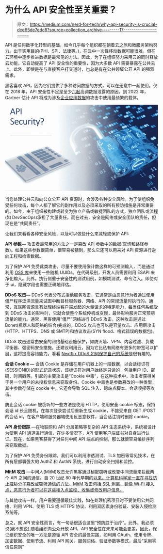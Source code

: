# 为什么 API 安全性至关重要？

> 原文：<https://medium.com/nerd-for-tech/why-api-security-is-crucial-dce65de7edc8?source=collection_archive---------17----------------------->

API 是任何数字化转型的基础，如今几乎每个组织都在朝着云之旅和微服务架构努力。出于实用目的(PHI、SPI、法律等。)，在云中一次性移动数据可能很难，但在云环境中逐步推进数据是最常见的方法。因此，为了在组织努力采用云的同时释放云功能，它自动提高了 API 安全性的重要性，因为大多数 API 需要暴露在公共云上。此外，即使是在与直接客户打交道时，也总是有在公共领域公开 API 的强烈需求。

黑客喜欢 API，因为它们提供了多种访问数据的方式，可以在无意中一起使用。仅在 2018 年，API 安全性不足是至少[六起](https://securityboulevard.com/2018/12/2018-sees-api-breaches-surge-with-no-relief-in-sight/)高调数据泄露的原因。到 2022 年，Gartner 估计 API 将成为涉及[企业应用数据](https://www.gartner.com/en/documents/3834704)的攻击中使用最频繁的载体。

![](img/6ba8fa542f38640618111c3cd69de4d7.png)

当您处理公共云和向公众公开 API 资源时，会涉及各种安全风险。为了使组织免受任何攻击，每个人都了解它的副作用以及必须采取的所有预防措施是非常重要的。如今，由于组织被构建或转变为独立产品或敏捷团队的方式，独立团队或流程(如 DevSecOps)承担了大量责任，而在过去，安全是网络或安全团队的责任，但现在是“共同责任”。

让我们来看看各种安全风险，以及可以做些什么来减轻或保护 API:

**API 参数—** 攻击者最常用的方法之一是篡改 API 参数中的数据(查询和路径参数)。如果这些参数很简单，很容易被猜到，那么它还可以用来对 API 资源进行逆向工程和检索数据。

为了保护 API 免受此类攻击，尽量不要使用像计数这样的可预测输入，而是通过利用 [OSS 库](https://github.com/ramsey/uuid)来使用一些随机 UUIDs。在代码级别，开发人员需要利用 ESAPI 来净化输入。此外，执行侧重于安全性的测试用例，如模糊测试、命令注入。即使对于 ui，隐藏字段也需要正确地评估。

**DDoS 攻击—** DDoS 代表分布式拒绝服务攻击，它通常是由恶意行为者通过使用僵尸程序泛洪流量来试图中断目标服务器、网络、API 的常规流量时执行的。通常，互联网资源具有处理终端客户端发起的大量请求的特定能力，每当任何系统受到 DDoS 攻击的影响时，它就会使整个系统停机或变慢，最终影响服务正常预期流量的能力。通常，黑客使用“僵尸”网络进行 DDoS 攻击，这种攻击是通过 Bonet(机器人和网络的结合)完成的。DDoS 攻击也可以是容量攻击、应用层攻击(HTTP、HTTPS、DNS 或 SMTP)和协议攻击(SYN flood、格式错误的数据包)。

DDoS 攻击通常由安全的网络基础设施保护，如防火墙、VPN、内容过滤、负载平衡器、强密码安全措施。还建议利用云，因为它比私有网络有更多的带宽可以扩展，这将提高容错能力。看看 [Nextflix DDoS 如何保护自己的系统](https://www.wired.com/story/netflix-ddos-attack/)是很有趣的。

**会话 Cookie —** 会话 Cookie 是存储在用户机器上的一段数据，以会话标识符(SESSIONID)的形式记录状态，该标识符对用户始终是只读的，包括用户 ID、密码、时间戳等。引起的主要攻击是“Cookie 中毒”，在这种技术中，攻击者获得关于另一个用户的未授权信息来窃取身份。Cookie 中毒也是参数篡改的一种类型，其中参数存储在 cookie 中。它还会导致 SQL 注入、跨站点脚本、会话嗅探等攻击。

防止会话 cookie 被窃听的一些方法是使用 HTTP，使用安全 cookie 标志，保持会话 id 长且随机，在每次登录尝试后重新生成 cookie，不接受来自 GET /POST 的会话 id，在客户端和服务器端使用反恶意软件，当会话注销时删除 cookie。

**API 身份跟踪** —在物联网和 API 分层策略等复杂的 API 生态系统中，系统被设计为使用 API 通道进行通信，在许多情况下，API 使用客户端证书对自身进行认证。现在，如果黑客获得了对任何中间 API 端点的控制，那么就很容易编排序列来窃取数据。

为了保护 API 免受身份跟踪，我们可以利用渗透测试、TLS 加密等常见技术，在所有层部署强大的 AuthZ 和 AuthN 系统，进行自动安全扫描和监控。

**MitM 攻击** —中间人(MitM)攻击允许黑客通过秘密窃听或改变中间流量来拦截两个 API 之间的通信。自 20 世纪 80 年代早期的[以来，计算机科学家一直在寻找防止威胁分子篡改或窃听通信的方法。MitM 攻击包括 SSL 剥离、镜像 Wi-Fi 接入点，恶意行为者可以在这些接入点监控、收集或修改用户信息。](https://dl.acm.org/citation.cfm?id=358797)

与其他攻击一样，用户需要遵循最佳实践，如在处理机密项目时不要使用公共网络、利用 VPN、使用 TLS 或 HTTPS 协议、利用双因素身份验证、安装入侵检测系统等。

总之，就 API 安全性而言，有一句话很适合这里“预防胜于治疗”。此外，我必须说(我不想说),随着组织向公众开放 API，API 安全性在未来可能会更差。因此，保证组织安全的唯一方法是遵循 API 安全的最佳实践，如利用 OAuth、使用令牌、加密数据、使用节流、利用 API 网关、服务网格、验证参数等模式，最后“采用零信任原则”